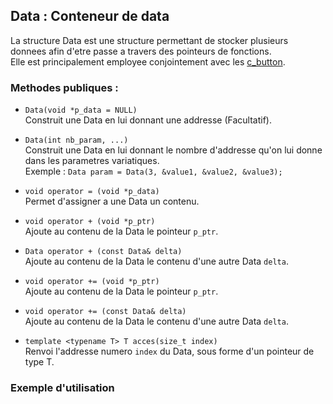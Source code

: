 ## Data : Conteneur de data
La structure Data est une structure permettant de stocker plusieurs donnees afin d'etre passe a travers des pointeurs de fonctions.  
Elle est principalement employee conjointement avec les [c_button](readme/button.mb).  

### Methodes publiques :
- `Data(void *p_data = NULL)`  
	Construit une Data en lui donnant une addresse (Facultatif).


- `Data(int nb_param, ...)`  
	Construit une Data en lui donnant le nombre d'addresse qu'on lui donne dans les parametres variatiques.  
	Exemple : `Data param = Data(3, &value1, &value2, &value3);`


- `void operator = (void *p_data)`  
	Permet d'assigner a une Data un contenu.

- `void operator + (void *p_ptr)`  
	Ajoute au contenu de la Data le pointeur `p_ptr`.


- `Data operator + (const Data& delta)`  
	Ajoute au contenu de la Data le contenu d'une autre Data `delta`.


- `void operator += (void *p_ptr)`  
	Ajoute au contenu de la Data le pointeur `p_ptr`.


- `void operator += (const Data& delta)`  
	Ajoute au contenu de la Data le contenu d'une autre Data `delta`.


- `template <typename T> T acces(size_t index)`  
	Renvoi l'addresse numero `index` du Data, sous forme d'un pointeur de type T.


### Exemple d'utilisation
